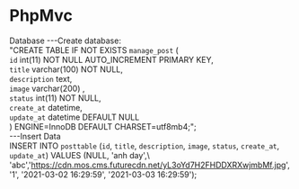 # PhpMvc


Database
---Create database:\
"CREATE TABLE IF NOT EXISTS `manage_post` (\
                `id` int(11) NOT NULL AUTO_INCREMENT PRIMARY KEY,\
                `title` varchar(100) NOT NULL,\
                `description` text,\
                `image` varchar(200) ,\
                `status` int(11) NOT NULL,\
                `create_at` datetime,\
                `update_at` datetime DEFAULT NULL\
                ) ENGINE=InnoDB DEFAULT CHARSET=utf8mb4;";\
---Insert Data\
INSERT INTO `posttable` (`id`, `title`, `description`, `image`, `status`, `create_at`, `update_at`) VALUES (NULL, 'anh day',\ 'abc','https://cdn.mos.cms.futurecdn.net/yL3oYd7H2FHDDXRXwjmbMf.jpg', '1', '2021-03-02 16:29:59', '2021-03-03 16:29:59');
